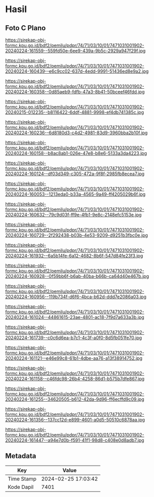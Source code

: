 # Hasil

## Foto C Plano

https://sirekap-obj-formc.kpu.go.id/bdf2/pemilu/pdpr/74/71/03/10/01/7471031001902-20240224-161559--559fd50e-6ee9-439a-9b5c-2929a947f29f.jpg

https://sirekap-obj-formc.kpu.go.id/bdf2/pemilu/pdpr/74/71/03/10/01/7471031001902-20240224-160439--e6c9cc02-637d-4edd-9991-51436ed8e9a2.jpg

https://sirekap-obj-formc.kpu.go.id/bdf2/pemilu/pdpr/74/71/03/10/01/7471031001902-20240224-160358--0d85aeb9-fdfb-47a3-8b41-50bceef46fdd.jpg

https://sirekap-obj-formc.kpu.go.id/bdf2/pemilu/pdpr/74/71/03/10/01/7471031001902-20240215-012235--b8116422-6ddf-4881-9998-ef4db741385c.jpg

https://sirekap-obj-formc.kpu.go.id/bdf2/pemilu/pdpr/74/71/03/10/01/7471031001902-20240224-160236--6d8180d3-c4d2-4981-83d9-3960bba2b10f.jpg

https://sirekap-obj-formc.kpu.go.id/bdf2/pemilu/pdpr/74/71/03/10/01/7471031001902-20240224-160158--b8ac8ab1-026e-47e8-b8e6-5133a3da4223.jpg

https://sirekap-obj-formc.kpu.go.id/bdf2/pemilu/pdpr/74/71/03/10/01/7471031001902-20240224-160124--df03d349-c305-472a-9f8f-2985fb8ecea7.jpg

https://sirekap-obj-formc.kpu.go.id/bdf2/pemilu/pdpr/74/71/03/10/01/7471031001902-20240224-160053--1213eda0-b33a-4565-9a49-ff4205029b6f.jpg

https://sirekap-obj-formc.kpu.go.id/bdf2/pemilu/pdpr/74/71/03/10/01/7471031001902-20240224-160632--79c9d03f-ff9e-4fb1-9e8c-2148efc5153e.jpg

https://sirekap-obj-formc.kpu.go.id/bdf2/pemilu/pdpr/74/71/03/10/01/7471031001902-20240224-160729--2f292438-b03b-4e53-9209-d9251b3fbc0e.jpg

https://sirekap-obj-formc.kpu.go.id/bdf2/pemilu/pdpr/74/71/03/10/01/7471031001902-20240224-161932--6a5b14fe-6a12-4682-8b6f-547d84fe23f3.jpg

https://sirekap-obj-formc.kpu.go.id/bdf2/pemilu/pdpr/74/71/03/10/01/7471031001902-20240224-160928--0f59bb6f-b6ab-40ba-b66b-ca64d40e467b.jpg

https://sirekap-obj-formc.kpu.go.id/bdf2/pemilu/pdpr/74/71/03/10/01/7471031001902-20240224-160956--119b734f-d6f6-4bca-b62d-ddd7e2086a03.jpg

https://sirekap-obj-formc.kpu.go.id/bdf2/pemilu/pdpr/74/71/03/10/01/7471031001902-20240224-161024--44861615-23ae-4801-ac18-7f9d7a633a3b.jpg

https://sirekap-obj-formc.kpu.go.id/bdf2/pemilu/pdpr/74/71/03/10/01/7471031001902-20240224-161739--c0c6d6ea-b7c1-4c3f-a0f0-8d5fb051fe70.jpg

https://sirekap-obj-formc.kpu.go.id/bdf2/pemilu/pdpr/74/71/03/10/01/7471031001902-20240224-161121--e46e99c8-61b1-4dbe-aa76-a13f38914752.jpg

https://sirekap-obj-formc.kpu.go.id/bdf2/pemilu/pdpr/74/71/03/10/01/7471031001902-20240224-161158--c46fdc98-26b4-4258-86d1-b575b7dfe867.jpg

https://sirekap-obj-formc.kpu.go.id/bdf2/pemilu/pdpr/74/71/03/10/01/7471031001902-20240224-161255--34620505-b612-42da-9d96-ff6ecffd9c09.jpg

https://sirekap-obj-formc.kpu.go.id/bdf2/pemilu/pdpr/74/71/03/10/01/7471031001902-20240224-161356--137cc12d-e899-4601-a0d5-50510c6878aa.jpg

https://sirekap-obj-formc.kpu.go.id/bdf2/pemilu/pdpr/74/71/03/10/01/7471031001902-20240224-161447--a94e7d0b-f591-41f1-98d8-c408e0d8adb7.jpg


## Metadata

| Key        | Value               |
| ---------- | ------------------- |
| Time Stamp | 2024-02-25 17:03:42 |
| Kode Dapil | 7401                |



